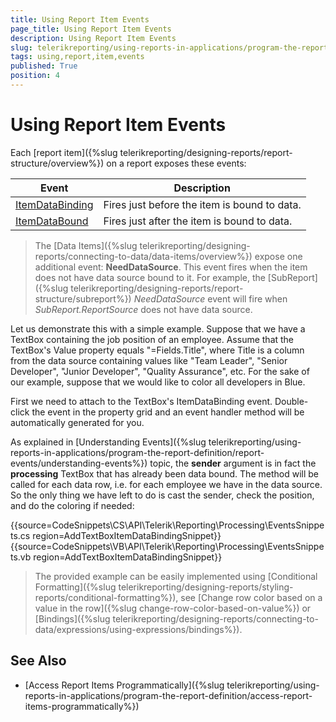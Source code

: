 ```yaml
---
title: Using Report Item Events
page_title: Using Report Item Events 
description: Using Report Item Events
slug: telerikreporting/using-reports-in-applications/program-the-report-definition/report-events/using-report-item-events
tags: using,report,item,events
published: True
position: 4
---
```


# Using Report Item Events

Each [report item]({%slug telerikreporting/designing-reports/report-structure/overview%}) on a report exposes these events: 

| Event | Description |
| ------ | ------ |
|[ItemDataBinding](/reporting/api/Telerik.Reporting.ReportItemBase.html#collapsible-Telerik_Reporting_ReportItemBase_ItemDataBinding)|Fires just before the item is bound to data.|
|[ItemDataBound](/reporting/api/Telerik.Reporting.ReportItemBase.html#collapsible-Telerik_Reporting_ReportItemBase_ItemDataBound)|Fires just after the item is bound to data.|

> The [Data Items]({%slug telerikreporting/designing-reports/connecting-to-data/data-items/overview%}) expose one additional event: __NeedDataSource__. This event fires when the item does not have data source bound to it. For example, the [SubReport]({%slug telerikreporting/designing-reports/report-structure/subreport%}) _NeedDataSource_ event will fire when _SubReport.ReportSource_ does not have data source.

Let us demonstrate this with a simple example. Suppose that we have a TextBox containing the job position of an employee. Assume that the TextBox's Value property equals "=Fields.Title", where Title is a column from the data source containing values like "Team Leader", "Senior Developer", "Junior Developer", "Quality Assurance", etc. For the sake of our example, suppose that we would like to color all developers in Blue. 

First we need to attach to the TextBox's ItemDataBinding event. Double-click the event in the property grid and an event handler method will be automatically generated for you. 

As explained in [Understanding Events]({%slug telerikreporting/using-reports-in-applications/program-the-report-definition/report-events/understanding-events%}) topic, the __sender__ argument is in fact the __processing__ TextBox that has already been data bound. The method will be called for each data row, i.e. for each employee we have in the data source. So the only thing we have left to do is cast the sender, check the position, and do the coloring if needed: 

{{source=CodeSnippets\CS\API\Telerik\Reporting\Processing\EventsSnippets.cs region=AddTextBoxItemDataBindingSnippet}}
{{source=CodeSnippets\VB\API\Telerik\Reporting\Processing\EventsSnippets.vb region=AddTextBoxItemDataBindingSnippet}}

> The provided example can be easily implemented using [Conditional Formatting]({%slug telerikreporting/designing-reports/styling-reports/conditional-formatting%}), see [Change row color based on a value in the row]({%slug change-row-color-based-on-value%}) or [Bindings]({%slug telerikreporting/designing-reports/connecting-to-data/expressions/using-expressions/bindings%}). 

## See Also

* [Access Report Items Programmatically]({%slug telerikreporting/using-reports-in-applications/program-the-report-definition/access-report-items-programmatically%})
